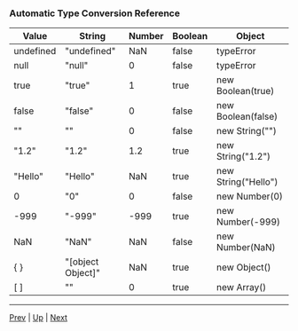 ### Automatic Type Conversion Reference

|Value   |String   |Number   |Boolean   |Object   |
|---|---|---|---|---|
|undefined|"undefined"|NaN|false|typeError|
|null|"null"|0|false|typeError|
|true|"true"|1|true |new Boolean(true)|
|false|"false"|0|false| new Boolean(false)|
|""|""|0|false|new String("")|
|"1.2"|"1.2"|1.2|true|new String("1.2")|
|"Hello"| "Hello" | NaN |true|new String("Hello")|
|0|"0"|0|false|new Number(0)|
|-999|"-999"|-999|true |new Number(-999)|
|NaN|"NaN"|NaN|false|new Number(NaN)|
|{ }|"[object Object]"| NaN |true| new Object() |
|[ ]|""|0|true| new Array() |

<hr>

[Prev](howIsItPerformed.md) | [Up](README.md) | [Next](identityVSequality.md)

